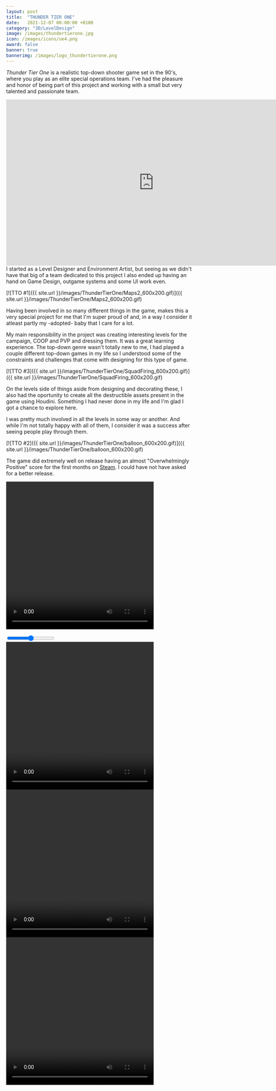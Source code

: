 ```yaml
---
layout: post
title:  "THUNDER TIER ONE"
date:   2021-12-07 00:00:00 +0100
category: "3D/LevelDesign"
image: /images/thundertierone.jpg
icon: /images/icons/ue4.png
award: false
banner: true
bannerimg: /images/logo_thundertierone.png
---
```


_Thunder Tier One_ is a realistic top-down shooter game set in the 90's, where you play as an elite special operations team. I've had the pleasure and honor of being part of this project and working with a small but very talented and passionate team.

<iframe width="800" height="450" src="https://www.youtube.com/embed/YVgFHnhc_yc" title="YouTube video player" frameborder="0" allow="accelerometer; autoplay; clipboard-write; encrypted-media; gyroscope; picture-in-picture" allowfullscreen></iframe>
I started as a Level Designer and Environment Artist, but seeing as we didn't have that big of a team dedicated to this project I also ended up having an hand on Game Design, outgame systems and some UI work even.

[![TTO #1]({{ site.url }}/images/ThunderTierOne/Maps2_600x200.gif)]({{ site.url }}/images/ThunderTierOne/Maps2_600x200.gif)

Having been involved in so many different things in the game, makes this a very special project for me that I'm super proud of and, in a way I consider it atleast partly my -adopted- baby that I care for a lot.

My main responsibility in the project was creating interesting levels for the campaign, COOP and PVP and dressing them. It was a great learning experience. The top-down genre wasn't totally new to me, I had played a couple different top-down games in my life so I understood some of the constraints and challenges that come with designing for this type of game. 

[![TTO #3]({{ site.url }}/images/ThunderTierOne/SquadFiring_600x200.gif)]({{ site.url }}/images/ThunderTierOne/SquadFiring_600x200.gif)

On the levels side of things aside from designing and decorating these, I also had the oportunity to create all the destructible assets present in the game using Houdini. Something I had never done in my life and I'm glad I got a chance to explore here.


I was pretty much involved in all the levels in some way or another. And while I'm not totally happy with all of them, I consider it was a success after seeing people play through them.

[![TTO #2]({{ site.url }}/images/ThunderTierOne/balloon_600x200.gif)]({{ site.url }}/images/ThunderTierOne/balloon_600x200.gif)

The game did extremely well on release having an almost "Overwhelmingly Positive" score for the first months on <a href="(https://store.steampowered.com/app/377300/Thunder_Tier_One/)">Steam</a>. I could have not have asked for a better release.

<video width="400" height="400" controls autoplay>
  <source src="/images/ThunderTierOne/gif1.mp4" type="video/mp4">
</video>

<div id="comparison comparison-thunder-tier-one-1">
  <figure style="background-image: url('/images/ThunderTierOne/Maps2_600x200.gif')">
    <div id="divisor" style="background-image: url('/images/ThunderTierOne/SquadFiring_600x200.gif')"></div>
  </figure>
  <input type="range" min="0" max="100" value="50" id="slider slider-thunder-tier-one-1" oninput="moveDivisor()">
  <script>
    var divisor = document.getElementById("comparison-thunder-tier-one-1"),
    slider = document.getElementById("slider-thunder-tier-one-1");

    function moveDivisor() {
      divisor.style.width = slider.value + "%";
    }
  </script>
</div>

<video width="400" height="400" controls autoplay>
  <source src="/images/ThunderTierOne/gif2.mp4" type="video/mp4">
</video>
<video width="400" height="400" controls autoplay>
  <source src="/images/ThunderTierOne/gif3.mp4" type="video/mp4">
</video><video width="400" height="400" controls autoplay>
  <source src="/images/ThunderTierOne/gif4.mp4" type="video/mp4">
</video>
